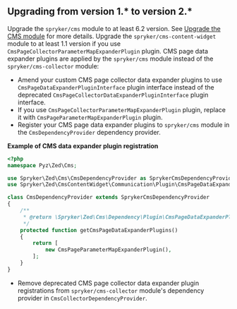 

## Upgrading from version 1.* to version 2.*

Upgrade the `spryker/cms` module to at least 6.2 version. See [Upgrade the CMS module](/docs/pbc/all/content-management-system/{{site.version}}/base-shop/install-and-upgrade/upgrade-modules/upgrade-the-cms-module.html) for more details.
Upgrade the `spryker/cms-content-widget` module to at least 1.1 version if you use `CmsPageCollectorParameterMapExpanderPlugin` plugin.
CMS page data expander plugins are applied by the `spryker/cms` module instead of the `spryker/cms-collector` module:

- Amend your custom CMS page collector data expander plugins to use `CmsPageDataExpanderPluginInterface` plugin interface instead of the deprecated `CmsPageCollectorDataExpanderPluginInterface` plugin interface.
- If you use `CmsPageCollectorParameterMapExpanderPlugin` plugin, replace it with `CmsPageParameterMapExpanderPlugin` plugin.
- Register your CMS page data expander plugins to `spryker/cms` module in the `CmsDependencyProvider` dependency provider.

**Example of CMS data expander plugin registration**

```php
<?php
namespace Pyz\Zed\Cms;

use Spryker\Zed\Cms\CmsDependencyProvider as SprykerCmsDependencyProvider;
use Spryker\Zed\CmsContentWidget\Communication\Plugin\CmsPageDataExpander\CmsPageParameterMapExpanderPlugin;

class CmsDependencyProvider extends SprykerCmsDependencyProvider
{
    /**
     * @return \Spryker\Zed\Cms\Dependency\Plugin\CmsPageDataExpanderPluginInterface[]
     */
    protected function getCmsPageDataExpanderPlugins()
    {
        return [
            new CmsPageParameterMapExpanderPlugin(),
        ];
    }
}
```

- Remove deprecated CMS page collector data expander plugin registrations from `spryker/cms-collector` module's dependency provider in `CmsCollectorDependencyProvider`.
